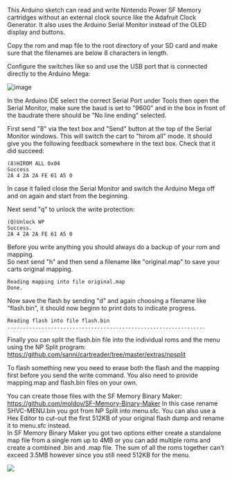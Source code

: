 This Arduino sketch can read and write Nintendo Power SF Memory cartridges without an external clock source like the Adafruit Clock Generator. It also uses the Arduino Serial Monitor instead of the OLED display and buttons.      

Copy the rom and map file to the root directory of your SD card and make sure that the filenames are below 8 characters in length.   

Configure the switches like so and use the USB port that is connected directly to the Arduino Mega:   

![image](https://dl.dropboxusercontent.com/s/yzewnnx5mb2ajk0/flash_firmware.jpg?dl=1)  

In the Arduino IDE select the correct Serial Port under Tools then open the Serial Monitor, make sure the baud is set to "9600" and in the box in front of the baudrate there should be "No line ending" selected.   

First send "8" via the text box and "Send" button at the top of the Serial Monitor windows. This will switch the cart to "hirom all" mode. It should give you the following feedback somewhere in the text box. Check that it did succeed:   
```   
(8)HIROM ALL 0x04    
Success    
2A 4 2A 2A FE 61 A5 0
```  
In case it failed close the Serial Monitor and switch the Arduino Mega off and on again and start from the beginning.      

Next send "q" to unlock the write protection:   
```   
(Q)Unlock WP   
Success.  
2A 4 2A 2A FE 61 A5 0    
```    

Before you write anything you should always do a backup of your rom and mapping.    
So next send "h" and then send a filename like "original.map" to save your carts original mapping.    
```   
Reading mapping into file original.map
Done.
```    

Now save the flash by sending "d" and again choosing a filename like "flash.bin", it should now beginn to print dots to indicate progress.    
```  
Reading flash into file flash.bin   
................................................................
```  

Finally you can split the flash.bin file into the individual roms and the menu using the NP Split program:    
https://github.com/sanni/cartreader/tree/master/extras/npsplit    

To flash something new you need to erase both the flash and the mapping first before you send the write command. You also need to provide mapping.map and flash.bin files on your own.    

You can create those files with the SF Memory Binary Maker: https://github.com/moldov/SF-Memory-Binary-Maker
In this case rename SHVC-MENU.bin you got from NP Split into menu.sfc. You can also use a Hex Editor to cut-out the first 512KB of your original flash dump and rename it to menu.sfc instead.     
In SF Memory Binary Maker you got two options either create a standalone map file from a single rom up to 4MB or you can add multiple roms and create a combined .bin and .map file. The sum of all the roms together can't exceed 3.5MB however since you still need 512KB for the menu.   

![](https://dl.dropboxusercontent.com/s/7ptv5hdf4iwi0lb/npwriter10.jpg?dl=1)    
